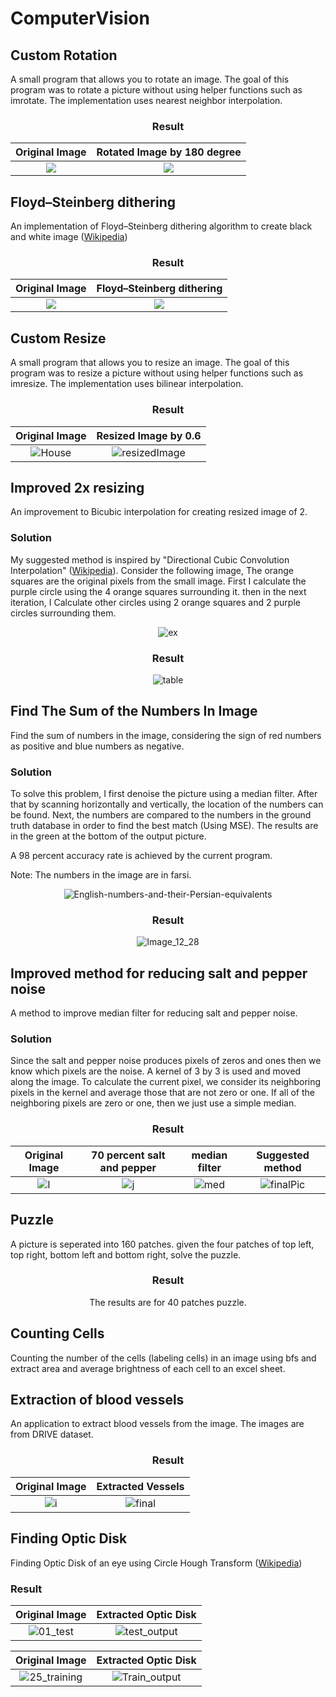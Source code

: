 # ComputerVision


## Custom Rotation
  
A small program that allows you to rotate an image. The goal of this program was to rotate a picture without using helper functions such as imrotate. The implementation uses nearest neighbor interpolation.

<div align="center">

### Result

Original Image             |  Rotated Image by 180 degree
:-------------------------:|:-------------------------:
![](https://user-images.githubusercontent.com/49837425/181776172-3bb714a6-d888-413e-93da-ca7ff4fbba20.png)  |  ![](https://user-images.githubusercontent.com/49837425/181775795-4eae7c66-1d53-402a-8457-fd943d7f7b8d.png)

</div>

## Floyd–Steinberg dithering

An implementation of Floyd–Steinberg dithering algorithm to create black and white image ([Wikipedia](https://en.wikipedia.org/wiki/Floyd%E2%80%93Steinberg_dithering))

<div align="center">

### Result

Original Image             |  Floyd–Steinberg dithering
:-------------------------:|:-------------------------:
![](https://user-images.githubusercontent.com/49837425/181779457-3ab3e2e2-3023-4655-b278-893ec844d29f.png)  |  ![](https://user-images.githubusercontent.com/49837425/181779476-d0455374-5660-456a-bb0d-6889fca62b7d.png)

</div>

  
## Custom Resize

A small program that allows you to resize an image. The goal of this program was to resize a picture without using helper functions such as imresize. The implementation uses bilinear interpolation.

<div align="center">

### Result

Original Image             |  Resized Image by 0.6
:-------------------------:|:-------------------------:
![House](https://user-images.githubusercontent.com/49837425/181781516-a29f5cca-2685-458b-83bd-722395e81d64.png) |  ![resizedImage](https://user-images.githubusercontent.com/49837425/181781540-7eafb89e-eaef-4f4d-815f-94cdd3e48eaf.png)

</div>

## Improved 2x resizing 

An improvement to Bicubic interpolation for creating resized image of 2. 

### Solution

My suggested method is inspired by "Directional Cubic Convolution Interpolation" ([Wikipedia](https://en.wikipedia.org/wiki/Directional_Cubic_Convolution_Interpolation)). Consider the following image, The orange squares are the original pixels from the small image. First I calculate the purple circle using the 4 orange squares surrounding it. then in the next iteration, I Calculate other circles using 2 orange squares and 2 purple circles surrounding them.

<div align="center">

![ex](https://user-images.githubusercontent.com/49837425/181784528-8bfe836d-84d4-4f49-a2b1-fe87c418dd0a.png)



### Result

![table](https://user-images.githubusercontent.com/49837425/181783830-a506f833-09df-4331-a1c6-cdb1c81e983f.png)

</div>

## Find The Sum of the Numbers In Image
Find the sum of numbers in the image, considering the sign of red numbers as positive and blue numbers as negative.

### Solution

To solve this problem, I first denoise the picture using a median filter. After that by scanning horizontally and vertically, the location of the numbers can be found. Next, the numbers are compared to the numbers in the ground truth database in order to find the best match (Using MSE). The results are in the green at the bottom of the output picture.

A 98 percent accuracy rate is achieved by the current program.

Note: The numbers in the image are in farsi.

<div align="center">
  
![English-numbers-and-their-Persian-equivalents](https://user-images.githubusercontent.com/49837425/181790042-e415d9b7-5fda-48b0-9f43-60b757e3a1ed.png)

### Result

![Image_12_28](https://user-images.githubusercontent.com/49837425/181790172-02e347c6-2040-429d-b0f0-49c7ef74a1fa.png)
  
  </div>

## Improved method for reducing salt and pepper noise 

A method to improve median filter for reducing salt and pepper noise.

### Solution

Since the salt and pepper noise produces pixels of zeros and ones then we know which pixels are the noise. A kernel of 3 by 3 is used and moved along the image. To calculate the current pixel, we consider its neighboring pixels in the kernel and average those that are not zero or one. If all of the neighboring pixels are zero or one, then we just use a simple median.


<div align="center">
  

### Result

  Original Image             | 70 percent salt and pepper |  median filter |  Suggested method
:-------------------------:|:-------------------------:|:-------------------------:|:-------------------------:
![I](https://user-images.githubusercontent.com/49837425/181793625-c715ab95-73fa-428e-9a19-f78a4b8baa98.png) |  ![j](https://user-images.githubusercontent.com/49837425/181793641-49172138-29bd-4402-a3e7-f3eefc89972b.png) |  ![med](https://user-images.githubusercontent.com/49837425/181793766-83c3c744-7002-4c22-b712-4cbe8900047a.png) | ![finalPic](https://user-images.githubusercontent.com/49837425/181793825-a4e93c99-d349-413b-b54d-64b84ebe66ac.png)

</div>

## Puzzle

A picture is seperated into 160 patches. given the four patches of top left, top right, bottom left and bottom right, solve the puzzle.

<div align="center">
  

### Result

The results are for 40 patches puzzle.

</div>


## Counting Cells

Counting the number of the cells (labeling cells) in an image using bfs and extract area and average brightness of each cell to an excel sheet.

## Extraction of blood vessels 

An application to extract blood vessels from the image. The images are from DRIVE dataset.

<div align="center">
  

### Result

Original Image             |  Extracted Vessels
:-------------------------:|:-------------------------:
![i](https://user-images.githubusercontent.com/49837425/181808467-eed33ad7-85dc-4e3f-9858-a9ce16951e4b.png) |  ![final](https://user-images.githubusercontent.com/49837425/181808215-f10b09f0-f923-42de-b9a2-d4e4c4a9077a.png)

</div>


## Finding Optic Disk

Finding Optic Disk of an eye using Circle Hough Transform ([Wikipedia](https://en.wikipedia.org/wiki/Circle_Hough_Transform))

### Result

Original Image             |  Extracted Optic Disk
:-------------------------:|:-------------------------:
![01_test](https://user-images.githubusercontent.com/49837425/181809549-28c22f24-403d-4029-ba0c-fa5ec02b0e9f.png) |  ![test_output](https://user-images.githubusercontent.com/49837425/181809445-f51e6df8-d411-4fc6-bf84-214aa8c513c3.png)

Original Image             |  Extracted Optic Disk
:-------------------------:|:-------------------------:
![25_training](https://user-images.githubusercontent.com/49837425/181809545-9acf0d1b-eed2-465b-be0d-7835e5aaf45f.png) |  ![Train_output](https://user-images.githubusercontent.com/49837425/181809456-de4b1b05-a694-4a10-a1d2-bba8fa635245.png)

</div>
